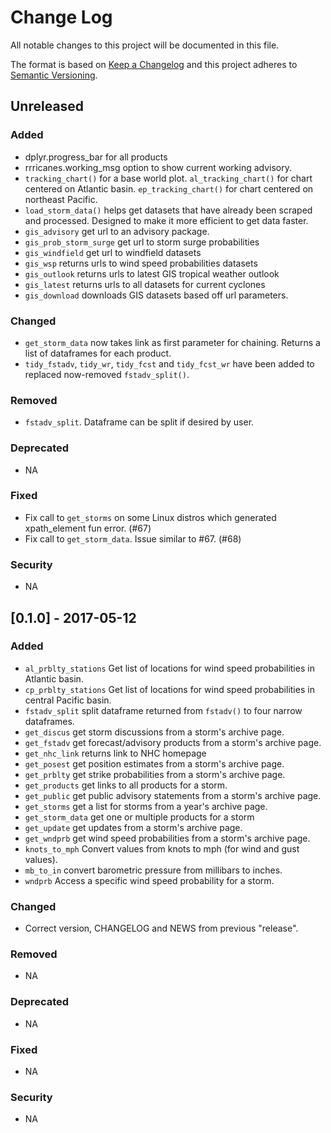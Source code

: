 # Change Log

All notable changes to this project will be documented in this file.

The format is based on [Keep a Changelog](http://keepachangelog.com/) and this project adheres to [Semantic Versioning](http://semver.org/).

## Unreleased

### Added
  - dplyr.progress_bar for all products
  - rrricanes.working_msg option to show current working advisory.
  - `tracking_chart()` for a base world plot. `al_tracking_chart()` for chart centered on Atlantic basin. `ep_tracking_chart()` for chart centered on northeast Pacific.
  - `load_storm_data()` helps get datasets that have already been scraped and processed. Designed to make it more efficient to get data faster.
  - `gis_advisory` get url to an advisory package. 
  - `gis_prob_storm_surge` get url to storm surge probabilities
  - `gis_windfield` get url to windfield datasets
  - `gis_wsp` returns urls to wind speed probabilities datasets
  - `gis_outlook` returns urls to latest GIS tropical weather outlook
  - `gis_latest` returns urls to all datasets for current cyclones
  - `gis_download` downloads GIS datasets based off url parameters.

### Changed
  - `get_storm_data` now takes link as first parameter for chaining. Returns a list of dataframes for each product.
  - `tidy_fstadv`, `tidy_wr`, `tidy_fcst` and `tidy_fcst_wr` have been added to replaced now-removed `fstadv_split()`.

### Removed
  - `fstadv_split`. Dataframe can be split if desired by user. 

### Deprecated
  - NA

### Fixed
  - Fix call to `get_storms` on some Linux distros which generated xpath_element fun error. (#67)
  - Fix call to `get_storm_data`. Issue similar to #67. (#68)

### Security
  - NA

## [0.1.0] - 2017-05-12

### Added
  - `al_prblty_stations` Get list of locations for wind speed probabilities in Atlantic basin.
  - `cp_prblty_stations` Get list of locations for wind speed probabilities in central Pacific basin.
  - `fstadv_split` split dataframe returned from `fstadv()` to four narrow dataframes.
  - `get_discus` get storm discussions from a storm's archive page.
  - `get_fstadv` get forecast/advisory products from a storm's archive page.
  - `get_nhc_link` returns link to NHC homepage
  - `get_posest` get position estimates from a storm's archive page.
  - `get_prblty` get strike probabilities from a storm's archive page.
  - `get_products` get links to all products for a storm.
  - `get_public` get public advisory statements from a storm's archive page.
  - `get_storms` get a list for storms from a year's archive page.
  - `get_storm_data` get one or multiple products for a storm
  - `get_update` get updates from a storm's archive page.
  - `get_wndprb` get wind speed probabilities from a storm's archive page.
  - `knots_to_mph` Convert values from knots to mph (for wind and gust values).
  - `mb_to_in` convert barometric pressure from millibars to inches.
  - `wndprb` Access a specific wind speed probability for a storm.

### Changed
  - Correct version, CHANGELOG and NEWS from previous "release".

### Removed
  - NA

### Deprecated
  - NA

### Fixed
  - NA

### Security
  - NA